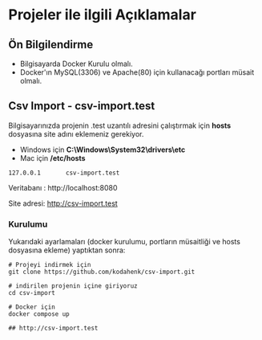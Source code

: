 # Projeler ile ilgili Açıklamalar

## Ön Bilgilendirme

- Bilgisayarda Docker Kurulu olmalı.
- Docker'ın MySQL(3306) ve Apache(80) için kullanacağı portları müsait olmalı.

## Csv Import - csv-import.test

Bilgisayarınızda projenin .test uzantılı adresini çalıştırmak için **hosts** dosyasına site adını eklemeniz gerekiyor.
- Windows için **C:\Windows\System32\drivers\etc**
- Mac için **/etc/hosts**

```
127.0.0.1       csv-import.test
```

Veritabanı : http://localhost:8080

Site adresi: http://csv-import.test


### Kurulumu
Yukarıdaki ayarlamaları (docker kurulumu, portların müsaitliği ve hosts dosyasına ekleme) yaptıktan sonra:
```
# Projeyi indirmek için
git clone https://github.com/kodahenk/csv-import.git

# indirilen projenin içine giriyoruz
cd csv-import

# Docker için
docker compose up

## http://csv-import.test
```
